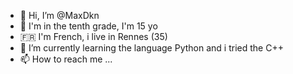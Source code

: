 - 👋 Hi, I’m @MaxDkn
- 🏫 I'm in the tenth grade, I'm 15 yo 
- 🇫🇷 I'm French, i live in Rennes (35)
- 🌱 I’m currently learning the language Python and i tried the C++
- 📫 How to reach me ...
